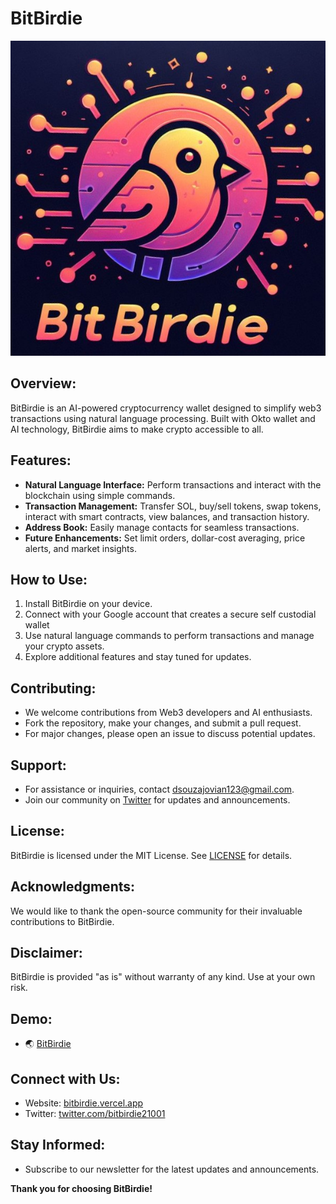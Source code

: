 # BitBirdie

![BitBirdie Logo](public/bitbirdie_logo.jpeg)


## Overview:
BitBirdie is an AI-powered cryptocurrency wallet designed to simplify web3 transactions using natural language processing. Built with Okto wallet and AI technology, BitBirdie aims to make crypto accessible to all.

## Features:
- **Natural Language Interface:** Perform transactions and interact with the blockchain using simple commands.
- **Transaction Management:** Transfer SOL, buy/sell tokens, swap tokens, interact with smart contracts, view balances, and transaction history.
- **Address Book:** Easily manage contacts for seamless transactions.
- **Future Enhancements:** Set limit orders, dollar-cost averaging, price alerts, and market insights.

## How to Use:
1. Install BitBirdie on your device.
2. Connect with your Google account that creates a secure self custodial wallet
3. Use natural language commands to perform transactions and manage your crypto assets.
4. Explore additional features and stay tuned for updates.

## Contributing:
- We welcome contributions from Web3 developers and AI enthusiasts.
- Fork the repository, make your changes, and submit a pull request.
- For major changes, please open an issue to discuss potential updates.

## Support:
- For assistance or inquiries, contact [dsouzajovian123@gmail.com](mailto:dsouzajovian123@gmail.com).
- Join our community on [Twitter](https://twitter.com/bitbirdie21001) for updates and announcements.

## License:
BitBirdie is licensed under the MIT License. See [LICENSE](LICENSE) for details.

## Acknowledgments:
We would like to thank the open-source community for their invaluable contributions to BitBirdie.

## Disclaimer:
BitBirdie is provided "as is" without warranty of any kind. Use at your own risk.

## Demo:
- 🌏 [BitBirdie](https://bitbirdie.vercel.app/)

## Connect with Us:
- Website: [bitbirdie.vercel.app](https://bitbirdie.vercel.app/)
- Twitter: [twitter.com/bitbirdie21001](https://twitter.com/bitbirdie21001)

## Stay Informed:
- Subscribe to our newsletter for the latest updates and announcements.

**Thank you for choosing BitBirdie!**
